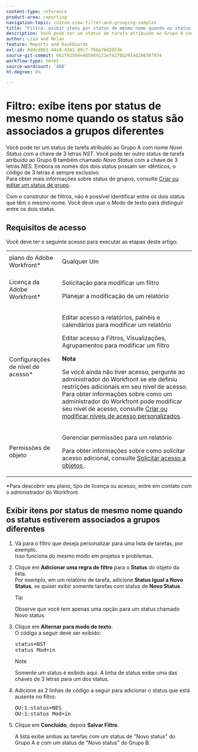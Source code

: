 ```yaml
---
content-type: reference
product-area: reporting
navigation-topic: custom-view-filter-and-grouping-samples
title: "Filtro: exibir itens por status de mesmo nome quando os status estiverem associados a grupos diferentes"
description: Você pode ter um status de tarefa atribuído ao Grupo A com o nome Novo status com a chave de 3 letras NST. Você pode ter outro status de tarefa atribuído ao Grupo B, também chamado Novo status com a chave de 3 letras NES. Embora os nomes dos dois status possam ser idênticos, o código de 3 letras é sempre exclusivo. Para obter mais informações sobre status de grupos, consulte Criar ou editar um status de grupo.
author: Lisa and Nolan
feature: Reports and Dashboards
exl-id: 8ddcd8b1-44a9-4341-80c7-76ba70d2953b
source-git-commit: 661f925b4e485069122ef4278b2914d206387974
workflow-type: tm+mt
source-wordcount: '488'
ht-degree: 0%

---
```


# Filtro: exibe itens por status de mesmo nome quando os status são associados a grupos diferentes

Você pode ter um status de tarefa atribuído ao Grupo A com nome *Novo Status* com a chave de 3 letras *NST*. Você pode ter outro status de tarefa atribuído ao Grupo B também chamado *Novo Status* com a chave de 3 letras *NES.* Embora os nomes dos dois status possam ser idênticos, o código de 3 letras é sempre exclusivo.\
Para obter mais informações sobre status de grupos, consulte [Criar ou editar um status de grupo](../../../administration-and-setup/manage-groups/manage-group-statuses/create-or-edit-a-group-status.md).

Com o construtor de filtros, não é possível identificar entre os dois status que têm o mesmo nome. Você deve usar o Modo de texto para distinguir entre os dois status.

## Requisitos de acesso

Você deve ter o seguinte acesso para executar as etapas deste artigo:

<table style="table-layout:auto"> 
 <col> 
 <col> 
 <tbody> 
  <tr> 
   <td role="rowheader">plano do Adobe Workfront*</td> 
   <td> <p>Qualquer Um</p> </td> 
  </tr> 
  <tr> 
   <td role="rowheader">Licença da Adobe Workfront*</td> 
   <td> <p>Solicitação para modificar um filtro </p>
   <p>Planejar a modificação de um relatório</p> </td> 
  </tr> 
  <tr> 
   <td role="rowheader">Configurações de nível de acesso*</td> 
   <td> <p>Editar acesso a relatórios, painéis e calendários para modificar um relatório</p> <p>Editar acesso a Filtros, Visualizações, Agrupamentos para modificar um filtro</p> <p><b>Nota</b>

Se você ainda não tiver acesso, pergunte ao administrador do Workfront se ele definiu restrições adicionais em seu nível de acesso. Para obter informações sobre como um administrador do Workfront pode modificar seu nível de acesso, consulte <a href="../../../administration-and-setup/add-users/configure-and-grant-access/create-modify-access-levels.md" class="MCXref xref">Criar ou modificar níveis de acesso personalizados</a>.</p> </td>
</tr> 
  <tr> 
   <td role="rowheader">Permissões de objeto</td> 
   <td> <p>Gerenciar permissões para um relatório</p> <p>Para obter informações sobre como solicitar acesso adicional, consulte <a href="../../../workfront-basics/grant-and-request-access-to-objects/request-access.md" class="MCXref xref">Solicitar acesso a objetos </a>.</p> </td> 
  </tr> 
 </tbody> 
</table>

&#42;Para descobrir seu plano, tipo de licença ou acesso, entre em contato com o administrador do Workfront.

## Exibir itens por status de mesmo nome quando os status estiverem associados a grupos diferentes

1. Vá para o filtro que deseja personalizar para uma lista de tarefas, por exemplo.\
   Isso funciona do mesmo modo em projetos e problemas.
1. Clique em **Adicionar uma regra de filtro** para o **Status** do objeto da lista.\
   Por exemplo, em um relatório de tarefa, adicione **Status Igual a Novo Status**, se quiser exibir somente tarefas com status de **Novo Status**.

   >[!TIP]
   >
   >Observe que você tem apenas uma opção para um status chamado Novo status.

1. Clique em **Alternar para modo de texto**.\
   O código a seguir deve ser exibido:

   <pre xml:space="preserve">status=NST<br>status_Mod=in </pre>

   >[!NOTE]
   >
   >Somente um status é exibido aqui. A linha de status exibe uma das chaves de 3 letras para um dos status.

1. Adicione as 2 linhas de código a seguir para adicionar o status que está ausente no filtro:

   <pre>OU:1:status=NES<br>OU:1:status_Mod=in</pre>

1. Clique em **Concluído**, depois **Salvar Filtro**.

   A lista exibe ambas as tarefas com um status de &quot;Novo status&quot; do Grupo A e com um status de &quot;Novo status&quot; do Grupo B.
